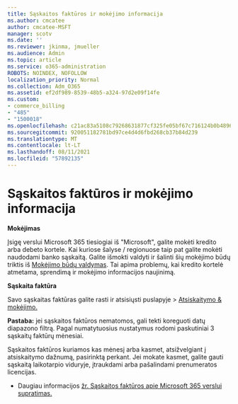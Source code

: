 ```yaml
---
title: Sąskaitos faktūros ir mokėjimo informacija
ms.author: cmcatee
author: cmcatee-MSFT
manager: scotv
ms.date: ''
ms.reviewer: jkinma, jmueller
ms.audience: Admin
ms.topic: article
ms.service: o365-administration
ROBOTS: NOINDEX, NOFOLLOW
localization_priority: Normal
ms.collection: Adm_O365
ms.assetid: ef2df989-8539-48b5-a324-97d2e09f14fe
ms.custom:
- commerce_billing
- "485"
- "1500018"
ms.openlocfilehash: c21ac83a5108c79268631877cf325fe05bf67c716124b0b4896665395c03178b
ms.sourcegitcommit: 920051182781bd97ce4d4d6fbd268cb37b84d239
ms.translationtype: MT
ms.contentlocale: lt-LT
ms.lasthandoff: 08/11/2021
ms.locfileid: "57892135"
---
```

# <a name="invoice-and-payment-information"></a>Sąskaitos faktūros ir mokėjimo informacija

**Mokėjimas**

Įsigę verslui Microsoft 365 tiesiogiai iš "Microsoft", galite mokėti kredito arba debeto kortele.  Kai kuriose šalyse / regionuose taip pat galite mokėti naudodami banko sąskaitą.  Galite išmokti valdyti ir šalinti šių mokėjimo būdų triktis iš [Mokėjimo būdų valdymas](https://docs.microsoft.com/microsoft-365/commerce/billing-and-payments/manage-payment-methods). Tai apima problemų, kai kredito kortelė atmetama, sprendimą ir mokėjimo informacijos naujinimą.

**Sąskaita faktūra**

Savo sąskaitas faktūras galite rasti ir atsisiųsti puslapyje  >  [Atsiskaitymo & mokėjimo.](https://go.microsoft.com/fwlink/p/?linkid=848039)  

**Pastaba:** jei sąskaitos faktūros nematomos, gali tekti koreguoti datų diapazono filtrą.  Pagal numatytuosius nustatymus rodomi paskutiniai 3 sąskaitų faktūrų mėnesiai.

Sąskaitos faktūros kuriamos kas mėnesį arba kasmet, atsižvelgiant į atsiskaitymo dažnumą, pasirinktą perkant.  Jei mokate kasmet, galite gauti sąskaitą laikotarpio viduryje, įtraukdami arba pašalindami prenumeratos licencijas.

- Daugiau informacijos [žr. Sąskaitos faktūros apie Microsoft 365 verslui supratimas.](https://docs.microsoft.com/microsoft-365/commerce/billing-and-payments/understand-your-invoice2)